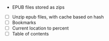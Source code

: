 * EPUB files stored as zips

- [ ] Unzip epub files, with cache based on hash
- [ ] Bookmarks
- [ ] Current location to percent
- [ ] Table of contents

